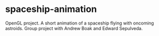 # spaceship-animation
OpenGL project. A short animation of a spaceship flying with oncoming astroids. Group project with Andrew Boak and Edward Sepulveda.
